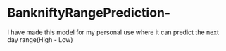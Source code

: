 # BankniftyRangePrediction-
I have made this model for my personal use where it can predict the next day range(High - Low)
